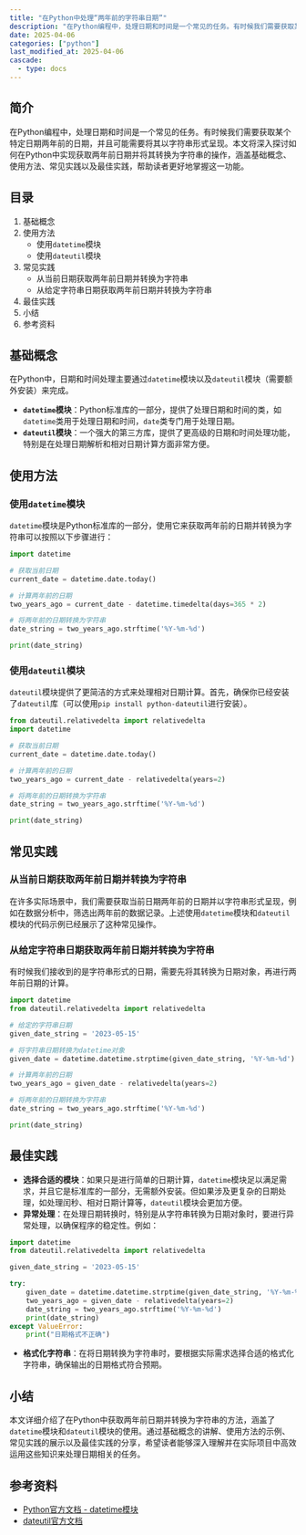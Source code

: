 ```yaml
---
title: "在Python中处理“两年前的字符串日期”"
description: "在Python编程中，处理日期和时间是一个常见的任务。有时候我们需要获取某个特定日期两年前的日期，并且可能需要将其以字符串形式呈现。本文将深入探讨如何在Python中实现获取两年前日期并将其转换为字符串的操作，涵盖基础概念、使用方法、常见实践以及最佳实践，帮助读者更好地掌握这一功能。"
date: 2025-04-06
categories: ["python"]
last_modified_at: 2025-04-06
cascade:
  - type: docs
---
```



## 简介
在Python编程中，处理日期和时间是一个常见的任务。有时候我们需要获取某个特定日期两年前的日期，并且可能需要将其以字符串形式呈现。本文将深入探讨如何在Python中实现获取两年前日期并将其转换为字符串的操作，涵盖基础概念、使用方法、常见实践以及最佳实践，帮助读者更好地掌握这一功能。

<!-- more -->
## 目录
1. 基础概念
2. 使用方法
    - 使用`datetime`模块
    - 使用`dateutil`模块
3. 常见实践
    - 从当前日期获取两年前日期并转换为字符串
    - 从给定字符串日期获取两年前日期并转换为字符串
4. 最佳实践
5. 小结
6. 参考资料

## 基础概念
在Python中，日期和时间处理主要通过`datetime`模块以及`dateutil`模块（需要额外安装）来完成。
- **`datetime`模块**：Python标准库的一部分，提供了处理日期和时间的类，如`datetime`类用于处理日期和时间，`date`类专门用于处理日期。
- **`dateutil`模块**：一个强大的第三方库，提供了更高级的日期和时间处理功能，特别是在处理日期解析和相对日期计算方面非常方便。

## 使用方法

### 使用`datetime`模块
`datetime`模块是Python标准库的一部分，使用它来获取两年前的日期并转换为字符串可以按照以下步骤进行：

```python
import datetime

# 获取当前日期
current_date = datetime.date.today()

# 计算两年前的日期
two_years_ago = current_date - datetime.timedelta(days=365 * 2)

# 将两年前的日期转换为字符串
date_string = two_years_ago.strftime('%Y-%m-%d')

print(date_string)
```

### 使用`dateutil`模块
`dateutil`模块提供了更简洁的方式来处理相对日期计算。首先，确保你已经安装了`dateutil`库（可以使用`pip install python-dateutil`进行安装）。

```python
from dateutil.relativedelta import relativedelta
import datetime

# 获取当前日期
current_date = datetime.date.today()

# 计算两年前的日期
two_years_ago = current_date - relativedelta(years=2)

# 将两年前的日期转换为字符串
date_string = two_years_ago.strftime('%Y-%m-%d')

print(date_string)
```

## 常见实践

### 从当前日期获取两年前日期并转换为字符串
在许多实际场景中，我们需要获取当前日期两年前的日期并以字符串形式呈现，例如在数据分析中，筛选出两年前的数据记录。上述使用`datetime`模块和`dateutil`模块的代码示例已经展示了这种常见操作。

### 从给定字符串日期获取两年前日期并转换为字符串
有时候我们接收到的是字符串形式的日期，需要先将其转换为日期对象，再进行两年前日期的计算。

```python
import datetime
from dateutil.relativedelta import relativedelta

# 给定的字符串日期
given_date_string = '2023-05-15'

# 将字符串日期转换为datetime对象
given_date = datetime.datetime.strptime(given_date_string, '%Y-%m-%d').date()

# 计算两年前的日期
two_years_ago = given_date - relativedelta(years=2)

# 将两年前的日期转换为字符串
date_string = two_years_ago.strftime('%Y-%m-%d')

print(date_string)
```

## 最佳实践
- **选择合适的模块**：如果只是进行简单的日期计算，`datetime`模块足以满足需求，并且它是标准库的一部分，无需额外安装。但如果涉及更复杂的日期处理，如处理闰秒、相对日期计算等，`dateutil`模块会更加方便。
- **异常处理**：在处理日期转换时，特别是从字符串转换为日期对象时，要进行异常处理，以确保程序的稳定性。例如：

```python
import datetime
from dateutil.relativedelta import relativedelta

given_date_string = '2023-05-15'

try:
    given_date = datetime.datetime.strptime(given_date_string, '%Y-%m-%d').date()
    two_years_ago = given_date - relativedelta(years=2)
    date_string = two_years_ago.strftime('%Y-%m-%d')
    print(date_string)
except ValueError:
    print("日期格式不正确")
```

- **格式化字符串**：在将日期转换为字符串时，要根据实际需求选择合适的格式化字符串，确保输出的日期格式符合预期。

## 小结
本文详细介绍了在Python中获取两年前日期并转换为字符串的方法，涵盖了`datetime`模块和`dateutil`模块的使用。通过基础概念的讲解、使用方法的示例、常见实践的展示以及最佳实践的分享，希望读者能够深入理解并在实际项目中高效运用这些知识来处理日期相关的任务。

## 参考资料
- [Python官方文档 - datetime模块](https://docs.python.org/3/library/datetime.html)
- [dateutil官方文档](https://dateutil.readthedocs.io/en/stable/)